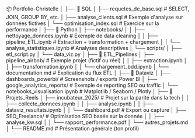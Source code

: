 📦 Portfolio-Christelle
│
├── 📁 SQL
│   ├── requetes_de_base.sql           # SELECT, JOIN, GROUP BY, etc.
│   ├── analyse_clients.sql            # Exemple d'analyse sur données fictives
│   └── optimisation_index.sql         # Exercice sur la performance
│
├── 📁 Python
│   ├── notebooks/
│   │   ├── nettoyage_donnees.ipynb    # Exemple de data cleaning
│   │   ├── pipeline_ETL.ipynb         # Extraction + transformation + chargement
│   │   └── analyse_statistiques.ipynb # Analyses descriptives
│   └── scripts/
│       ├── etl_script.py
│       └── data_viz.py
│
├── 📁 ETL_Pipelines
│   ├── pipeline_airbnb/               # Exemple projet (fictif ou réel)
│   │   ├── extraction.ipynb
│   │   ├── transformation.ipynb
│   │   └── chargement_bdd.ipynb
│   └── documentation.md               # Explication du flux ETL
│
├── 📁 Dataviz
│   ├── dashboards_powerbi/            # Screenshots / exports Power BI
│   ├── google_analytics_reports/      # Exemple de reporting SEO ou traffic
│   └── notebooks_visualisation.ipynb  # Matplotlib / Seaborn / Plotly
│
├── 📁 Projets_Reels
│   ├── incubateur_2025/               # Projet sur la parité dans la tech
│   │   ├── collecte_donnees.ipynb
│   │   ├── analyse.ipynb
│   │   ├── dataviz_resultats.ipynb
│   │   └── dashboard.pdf              # Export ou capture
│   ├── SEO_Freelance/                 # Optimisation SEO basée sur la donnée
│   │   ├── analyse_kw.sql
│   │   └── rapport_performance.pdf
│   └── autres_projets.md
│
└── README.md                          # Présentation générale (ton profil)
